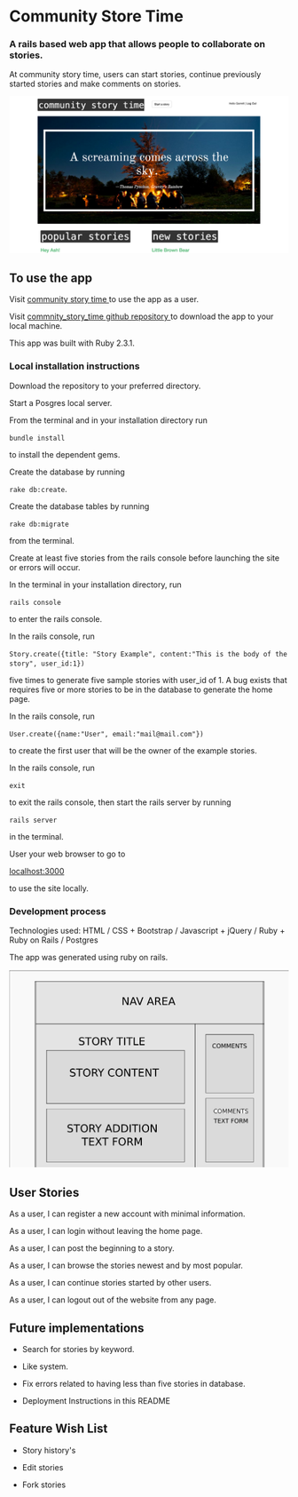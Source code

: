 # Community Store Time

### A rails based web app that allows people to collaborate on stories.

At community story time, users can start stories, continue previously started stories and make comments on stories.  

![Sample of application](./sample.png)

## To use the app

Visit [community story time ](st.garrettestrin.com )to use the app as a user.

Visit [commnity_story_time github repository ](https://github.com/GarrettEstrin/story_time) to download the app to your local machine.

This app was built with Ruby 2.3.1.

### Local installation instructions

Download the repository to your preferred directory.

 Start a Posgres local server.

 From the terminal and in your installation directory run

 `bundle install`

 to install the dependent gems.

 Create the database by running

 `rake db:create`.

 Create the database tables by running

 `rake db:migrate`

 from the terminal.

 Create at least five stories from the rails console before launching the site or errors will occur.

 In the terminal in your installation directory, run

 `rails console`

 to enter the rails console.

 In the rails console, run

 `Story.create({title: "Story Example", content:"This is the body of the story", user_id:1})`

 five times to generate five sample stories with user_id of 1.  A bug exists that requires five or more stories to be in the database to generate the home page.

 In the rails console, run

 `User.create({name:"User", email:"mail@mail.com"})`

 to create the first user that will be the owner of the example stories.

 In the rails console, run

 `exit`

 to exit the rails console, then start the rails server by running

 `rails server`

 in the terminal.

 User your web browser to go to

 [localhost:3000 ](localhost:3000)

 to use the site locally.

### Development process

Technologies used: HTML / CSS + Bootstrap / Javascript + jQuery / Ruby + Ruby on Rails / Postgres

The app was generated using ruby on rails.

![Mockup of layout](./wireframe.png)

## User Stories

As a user, I can register a new account with minimal information.

As a user, I can login without leaving the home page.

As a user, I can post the beginning to a story.

As a user, I can browse the stories newest and by most popular.

As a user, I can continue stories started by other users.

As a user, I can logout out of the website from any page.

## Future implementations

* Search for stories by keyword.

* Like system.

* Fix errors related to having less than five stories in database.

* Deployment Instructions in this README

## Feature Wish List

* Story history's

* Edit stories

* Fork stories
